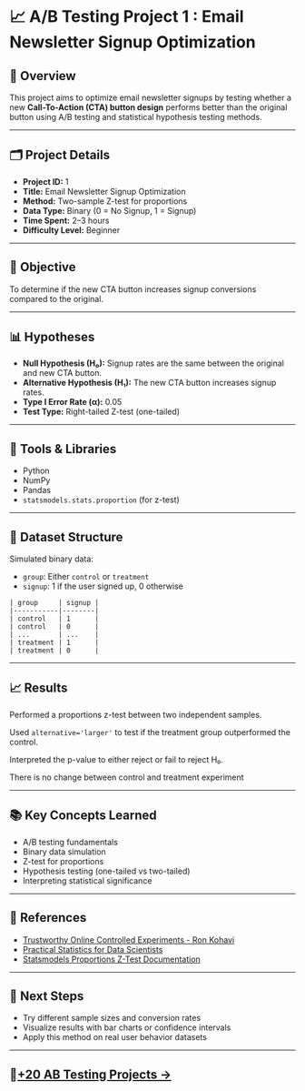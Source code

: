 # 📈 A/B Testing Project 1 : Email Newsletter Signup Optimization

## 🧪 Overview

This project aims to optimize email newsletter signups by testing whether a new **Call-To-Action (CTA) button design** performs better than the original button using A/B testing and statistical hypothesis testing methods.

---

## 🗂️ Project Details

- **Project ID:** 1  
- **Title:** Email Newsletter Signup Optimization  
- **Method:** Two-sample Z-test for proportions  
- **Data Type:** Binary (0 = No Signup, 1 = Signup)  
- **Time Spent:** 2–3 hours  
- **Difficulty Level:** Beginner

---

## 🎯 Objective

To determine if the new CTA button increases signup conversions compared to the original.

---

## 📊 Hypotheses

- **Null Hypothesis (H₀):** Signup rates are the same between the original and new CTA button.
- **Alternative Hypothesis (H₁):** The new CTA button increases signup rates.
- **Type I Error Rate (α):** 0.05
- **Test Type:** Right-tailed Z-test (one-tailed)

---

## 🧰 Tools & Libraries

- Python  
- NumPy  
- Pandas  
- `statsmodels.stats.proportion` (for z-test)

---

## 📁 Dataset Structure

Simulated binary data:
- `group`: Either `control` or `treatment`
- `signup`: 1 if the user signed up, 0 otherwise

```plaintext
| group     | signup |
|-----------|--------|
| control   | 1      |
| control   | 0      |
| ...       | ...    |
| treatment | 1      |
| treatment | 0      |
```

---

## 📈 Results

Performed a proportions z-test between two independent samples.

Used `alternative='larger'` to test if the treatment group outperformed the control.

Interpreted the p-value to either reject or fail to reject H₀.

There is no change between control and treatment experiment

---

## 📚 Key Concepts Learned

- A/B testing fundamentals
- Binary data simulation
- Z-test for proportions
- Hypothesis testing (one-tailed vs two-tailed)
- Interpreting statistical significance

---

## 🔗 References


- [Trustworthy Online Controlled Experiments - Ron Kohavi](https://www.scribd.com/document/711189937/Kohavi-Diane-Tang-Xu-Trustworthy-Online-Controlled-Experiments-A-Practical-Guide-to-AB-Testing-2020)
- [Practical Statistics for Data Scientists](https://github.com/DhawaDG/Email-Newsletter-Signup-Optimization/blob/master/reference%20book/Practical%20Statistics%20for%20Data%20Scientists%20(%20PDFDrive%20).pdf)
- [Statsmodels Proportions Z-Test Documentation](https://www.statsmodels.org/stable/generated/statsmodels.stats.proportion.proportions_ztest.html)


---

## 🚀 Next Steps

- Try different sample sizes and conversion rates
- Visualize results with bar charts or confidence intervals
- Apply this method on real user behavior datasets

---
##  **📂[+20 AB Testing Projects →](https://github.com/DhawaDG/AB_Testing_Project/blob/main/README.md)** 
